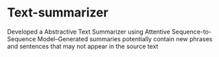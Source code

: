 # Text-summarizer
Developed a Abstractive Text Summarizer using Attentive Sequence-to-Sequence Model–Generated summaries potentially contain new phrases and sentences that may not appear in the source text

